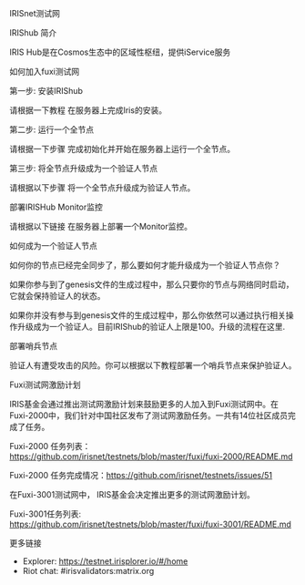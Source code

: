 IRISnet测试网

IRIShub 简介

IRIS Hub是在Cosmos生态中的区域性枢纽，提供iService服务

如何加入fuxi测试网

第一步: 安装IRIShub

请根据一下教程 在服务器上完成Iris的安装。

第二步: 运行一个全节点

请根据一下步骤 完成初始化并开始在服务器上运行一个全节点。

第三步: 将全节点升级成为一个验证人节点

请根据以下步骤 将一个全节点升级成为验证人节点。

部署IRISHub Monitor监控

请根据以下链接 在服务器上部署一个Monitor监控。

如何成为一个验证人节点

如何你的节点已经完全同步了，那么要如何才能升级成为一个验证人节点你？

如果你参与到了genesis文件的生成过程中，那么只要你的节点与网络同时启动，它就会保持验证人的状态。

如果你并没有参与到genesis文件的生成过程中，那么你依然可以通过执行相关操作升级成为一个验证人。目前IRIShub的验证人上限是100。升级的流程在这里.

部署哨兵节点

验证人有遭受攻击的风险。你可以根据以下教程部署一个哨兵节点来保护验证人。

Fuxi测试网激励计划

IRIS基金会通过推出测试网激励计划来鼓励更多的人加入到Fuxi测试网中。在Fuxi-2000中，我们针对中国社区发布了测试网激励任务。一共有14位社区成员完成了任务。

Fuxi-2000 任务列表： https://github.com/irisnet/testnets/blob/master/fuxi/fuxi-2000/README.md

Fuxi-2000 任务完成情况：https://github.com/irisnet/testnets/issues/51

在Fuxi-3001测试网中， IRIS基金会决定推出更多的测试网激励计划。

Fuxi-3001任务列表: https://github.com/irisnet/testnets/blob/master/fuxi/fuxi-3001/README.md

更多链接

- Explorer: https://testnet.irisplorer.io/#/home
- Riot chat: #irisvalidators:matrix.org
